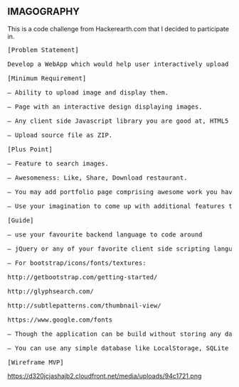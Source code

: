 IMAGOGRAPHY
-----------

This is a code challenge from Hackerearth.com that I decided to participate in. 
<pre>
[Problem Statement]

Develop a WebApp which would help user interactively upload and manage images online.

[Minimum Requirement]

— Ability to upload image and display them.

— Page with an interactive design displaying images.

— Any client side Javascript library you are good at, HTML5 features, CSS3.

— Upload source file as ZIP.

[Plus Point]

— Feature to search images.

— Awesomeness: Like, Share, Download restaurant.

— You may add portfolio page comprising awesome work you have done on PHP.

— Use your imagination to come up with additional features to simplify image sharing!

[Guide]

— use your favourite backend language to code around

— jQuery or any of your favorite client side scripting language.

— For bootstrap/icons/fonts/textures:

http://getbootstrap.com/getting-started/

http://glyphsearch.com/

http://subtlepatterns.com/thumbnail-view/

https://www.google.com/fonts

— Though the application can be build without storing any data in a database but if you can build an option of storing the data in a backend or HTML5 LocalStorage, you will get extra points for that.

— You can use any simple database like LocalStorage, SQLite or MySQL, and while submitting your solution ZIP, include the SQL file along with instructions to set up the database.

[Wireframe MVP]
</pre>
https://d320jcjashajb2.cloudfront.net/media/uploads/94c1721.png

